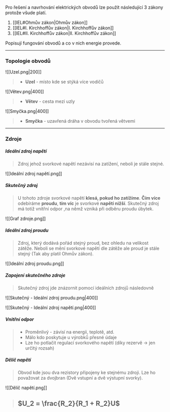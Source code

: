 Pro řešení a navrhování elektrických obvodů lze použít následující 3 zákony protože všude platí.
1. [[IEL#Ohmův zákon|Ohmův zákon]]
2. [[IEL#I. Kirchhoffův zákon|I. Kirchhoffův zákon]]
3. [[IEL#II. Kirchhoffův zákon|II. Kirchhoffův zákon]]

Popisují fungování obvodů a co v nich energie provede.

----
### Topologie obvodů

![[Uzel.png|200]]
>- **Uzel** - místo kde se stýká více vodičů

![[Větev.png|400]]
> - **Větev** - cesta mezi uzly

![[Smyčka.png|400]]
> - **Smyčka** - uzavřená dráha v obvodu tvořená větvemi

---
### Zdroje

##### Ideální zdroj napětí
>Zdroj jehož svorkové napětí nezávisí na zatížení, neboli je stále stejné.

![[Ideální zdroj napětí.png]]

##### Skutečný zdroj
>U tohoto zdroje svorkové napětí **klesá, pokud ho zatížíme**. **Čím více** odebíráme **proudu**, **tím víc** je svorkové **napětí nižší**. Skutečný zdroj má totiž vnitřní odpor ,na němž vzniká při odběru proudu úbytek.

![[Graf zdroje.png]]


##### Ideální zdroj proudu
> Zdroj, který dodává pořád stejný proud, bez ohledu na velikost zátěže. Neboli se mění svorkové napětí dle zátěže ale proud je stále stejný (Tak aby platil Ohmův zákon).

![[Ideální zdroj proudu.png]]

##### Zapojení skutečného zdroje
> Skutečný zdroj jde znázornit pomocí ideálních zdrojů následovně

![[Skutečný - Ideální zdroj proudu.png|400]]

![[Skutečný - Ideální zdroj napětí.png|400]]

##### Vnitřní odpor
> - Proměnlivý - závisí na energii, teplotě, atd.
> - Málo kdo poskytuje u výrobků přesné údaje
> - Lze ho potlačit regulací svorkového napětí (díky rezervě -> jen určitý rozsah)

##### Dělič napětí
>Obvod kde jsou dva rezistory připojeny ke stejnému zdroji. Lze ho považovat za dvojbran (Dvě vstupní a dvě výstupní svorky). 

![[Dělič napětí.png]]

 > ## $U_2 = \frac{R_2}{R_1 + R_2}U$
 
 